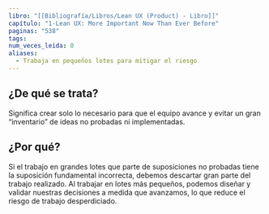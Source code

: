 ```yaml
---
libro: "[[Bibliografía/Libros/Lean UX (Product) - Libro]]"
capítulo: "1-Lean UX: More Important Now Than Ever Before"
paginas: "538"
tags: 
num_veces_leida: 0
aliases:
  - Trabaja en pequeños lotes para mitigar el riesgo
---
```

## ¿De qué se trata?
Significa crear solo lo necesario para que el equipo avance y evitar un gran “inventario” de ideas no probadas ni implementadas.
## ¿Por qué?
Si el trabajo en grandes lotes que parte de suposiciones no probadas tiene la suposición fundamental incorrecta, debemos descartar gran parte del trabajo realizado. Al trabajar en lotes más pequeños, podemos diseñar y validar nuestras decisiones a medida que avanzamos, lo que reduce el riesgo de trabajo desperdiciado.


